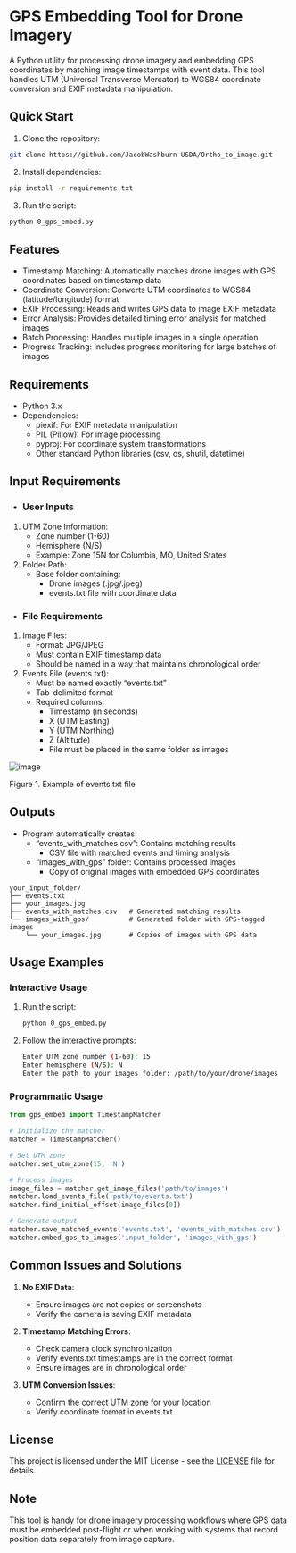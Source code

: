 # **GPS Embedding Tool for Drone Imagery**

A Python utility for processing drone imagery and embedding GPS coordinates by matching image timestamps with event data. This tool handles UTM (Universal Transverse Mercator) to WGS84 coordinate conversion and EXIF metadata manipulation.

## Quick Start

1. Clone the repository:
```bash
git clone https://github.com/JacobWashburn-USDA/Ortho_to_image.git
```

2. Install dependencies:
```bash
pip install -r requirements.txt
```

3. Run the script:
```bash
python 0_gps_embed.py
```

## **Features**

- Timestamp Matching: Automatically matches drone images with GPS coordinates based on timestamp data
- Coordinate Conversion: Converts UTM coordinates to WGS84 (latitude/longitude) format
- EXIF Processing: Reads and writes GPS data to image EXIF metadata
- Error Analysis: Provides detailed timing error analysis for matched images
- Batch Processing: Handles multiple images in a single operation
- Progress Tracking: Includes progress monitoring for large batches of images

## **Requirements**

- Python 3.x
- Dependencies:
  - piexif: For EXIF metadata manipulation
  - PIL (Pillow): For image processing
  - pyproj: For coordinate system transformations
  - Other standard Python libraries (csv, os, shutil, datetime)

## **Input Requirements**

- ### **User Inputs**
1. UTM Zone Information:
    - Zone number (1-60)
    - Hemisphere (N/S)
    - Example: Zone 15N for Columbia, MO, United States
2. Folder Path:
    - Base folder containing:
      - Drone images (.jpg/.jpeg)
      - events.txt file with coordinate data
- ### **File Requirements**
1. Image Files:
    - Format: JPG/JPEG
    - Must contain EXIF timestamp data
    - Should be named in a way that maintains chronological order
2. Events File (events.txt):
    - Must be named exactly “events.txt”
    - Tab-delimited format
    - Required columns:
      - Timestamp (in seconds)
      - X (UTM Easting)
      - Y (UTM Northing)
      - Z (Altitude)
      - File must be placed in the same folder as images
     
![image](https://github.com/JacobWashburn-USDA/Ortho_to_image/blob/main/0_gps_embeder/images/img_events_txt.png?raw=true)

Figure 1. Example of events.txt file
      
## **Outputs**

- Program automatically creates:
  - “events_with_matches.csv”: Contains matching results
    - CSV file with matched events and timing analysis
  - “images_with_gps” folder: Contains processed images
    - Copy of original images with embedded GPS coordinates
```
your_input_folder/
├── events.txt
├── your_images.jpg
├── events_with_matches.csv   # Generated matching results
└── images_with_gps/          # Generated folder with GPS-tagged images
    └── your_images.jpg       # Copies of images with GPS data
```

## Usage Examples

### Interactive Usage

1. Run the script:
   ```bash
   python 0_gps_embed.py
   ```

2. Follow the interactive prompts:
   ```bash
   Enter UTM zone number (1-60): 15
   Enter hemisphere (N/S): N
   Enter the path to your images folder: /path/to/your/drone/images
   ```

### Programmatic Usage

```python
from gps_embed import TimestampMatcher

# Initialize the matcher
matcher = TimestampMatcher()

# Set UTM zone
matcher.set_utm_zone(15, 'N')

# Process images
image_files = matcher.get_image_files('path/to/images')
matcher.load_events_file('path/to/events.txt')
matcher.find_initial_offset(image_files[0])

# Generate output
matcher.save_matched_events('events.txt', 'events_with_matches.csv')
matcher.embed_gps_to_images('input_folder', 'images_with_gps')
```

## Common Issues and Solutions

1. **No EXIF Data**:
   - Ensure images are not copies or screenshots
   - Verify the camera is saving EXIF metadata

2. **Timestamp Matching Errors**:
   - Check camera clock synchronization
   - Verify events.txt timestamps are in the correct format
   - Ensure images are in chronological order

3. **UTM Conversion Issues**:
   - Confirm the correct UTM zone for your location
   - Verify coordinate format in events.txt
     
## License

This project is licensed under the MIT License - see the [LICENSE](LICENSE) file for details.
     
## **Note**

This tool is handy for drone imagery processing workflows where GPS data must be embedded post-flight or when working with systems that record position data separately from image capture.

